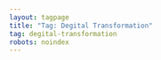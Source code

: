 ```yaml
---
layout: tagpage
title: "Tag: Degital Transformation"
tag: degital-transformation
robots: noindex
---
```

